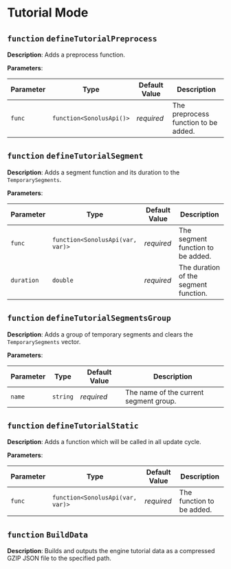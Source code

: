 # Tutorial Mode

## `function` `defineTutorialPreprocess`

**Description**: Adds a preprocess function.

**Parameters**:

| Parameter | Type                           | Default Value | Description                                |
|-----------|--------------------------------|---------------|--------------------------------------------|
| `func`    | `function<SonolusApi()>`       | *required*    | The preprocess function to be added.       |

## `function` `defineTutorialSegment`

**Description**: Adds a segment function and its duration to the `TemporarySegments`.

**Parameters**:

| Parameter | Type                           | Default Value | Description                                |
|-----------|--------------------------------|---------------|--------------------------------------------|
| `func`    | `function<SonolusApi(var, var)>` | *required*    | The segment function to be added.          |
| `duration`| `double`                       | *required*    | The duration of the segment function.      |

## `function` `defineTutorialSegmentsGroup`

**Description**: Adds a group of temporary segments and clears the `TemporarySegments` vector.

**Parameters**:

| Parameter | Type     | Default Value | Description                                |
|-----------|----------|---------------|--------------------------------------------|
| `name`    | `string` | *required*    | The name of the current segment group.             |

## `function` `defineTutorialStatic`

**Description**: Adds a function which will be called in all update cycle.

**Parameters**:

| Parameter | Type                           | Default Value | Description                                |
|-----------|--------------------------------|---------------|--------------------------------------------|
| `func`    | `function<SonolusApi(var, var)>` | *required*    | The function to be added.           |

## `function` `BuildData`

**Description**: Builds and outputs the engine tutorial data as a compressed GZIP JSON file to the specified path.